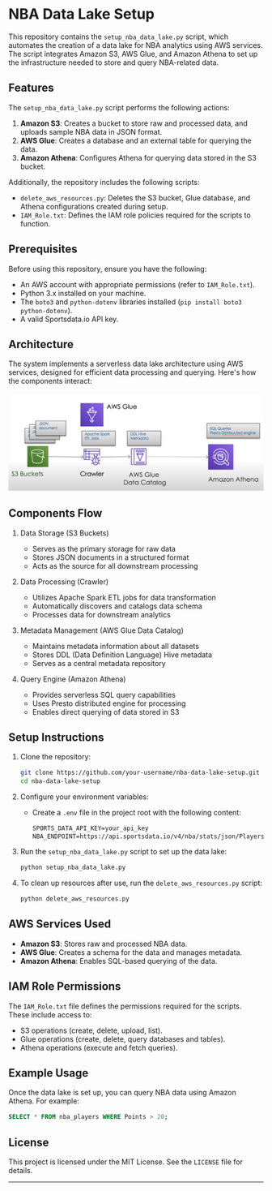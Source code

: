 
# NBA Data Lake Setup

This repository contains the `setup_nba_data_lake.py` script, which automates the creation of a data lake for NBA analytics using AWS services. The script integrates Amazon S3, AWS Glue, and Amazon Athena to set up the infrastructure needed to store and query NBA-related data.

## Features

The `setup_nba_data_lake.py` script performs the following actions:

1. **Amazon S3**: Creates a bucket to store raw and processed data, and uploads sample NBA data in JSON format.
2. **AWS Glue**: Creates a database and an external table for querying the data.
3. **Amazon Athena**: Configures Athena for querying data stored in the S3 bucket.

Additionally, the repository includes the following scripts:

- `delete_aws_resources.py`: Deletes the S3 bucket, Glue database, and Athena configurations created during setup.
- `IAM_Role.txt`: Defines the IAM role policies required for the scripts to function.

## Prerequisites

Before using this repository, ensure you have the following:

- An AWS account with appropriate permissions (refer to `IAM_Role.txt`).
- Python 3.x installed on your machine.
- The `boto3` and `python-dotenv` libraries installed (`pip install boto3 python-dotenv`).
- A valid Sportsdata.io API key.


## Architecture

The system implements a serverless data lake architecture using AWS services, designed for efficient data processing and querying. Here's how the components interact:

![Image Alt](https://github.com/RalphHenryDominisac-AWS/NBA-Data-Lake/blob/686e2ba03aa577423b9958efb03e3f48c2a361bf/architecture%20NBA%20data%20lake.jpg)

## Components Flow

1. Data Storage (S3 Buckets)

   - Serves as the primary storage for raw data
   - Stores JSON documents in a structured format
   - Acts as the source for all downstream processing
 

2. Data Processing (Crawler)

   - Utilizes Apache Spark ETL jobs for data transformation
   - Automatically discovers and catalogs data schema
   - Processes data for downstream analytics


3. Metadata Management (AWS Glue Data Catalog)

   - Maintains metadata information about all datasets
   - Stores DDL (Data Definition Language) Hive metadata
   - Serves as a central metadata repository


4. Query Engine (Amazon Athena)

   - Provides serverless SQL query capabilities
   - Uses Presto distributed engine for processing
   - Enables direct querying of data stored in S3

## Setup Instructions

1. Clone the repository:
   ```bash
   git clone https://github.com/your-username/nba-data-lake-setup.git
   cd nba-data-lake-setup
   ```

2. Configure your environment variables:
   - Create a `.env` file in the project root with the following content:
     ```
     SPORTS_DATA_API_KEY=your_api_key
     NBA_ENDPOINT=https://api.sportsdata.io/v4/nba/stats/json/Players
     ```

3. Run the `setup_nba_data_lake.py` script to set up the data lake:
   ```bash
   python setup_nba_data_lake.py
   ```

4. To clean up resources after use, run the `delete_aws_resources.py` script:
   ```bash
   python delete_aws_resources.py
   ```

## AWS Services Used

- **Amazon S3**: Stores raw and processed NBA data.
- **AWS Glue**: Creates a schema for the data and manages metadata.
- **Amazon Athena**: Enables SQL-based querying of the data.

## IAM Role Permissions

The `IAM_Role.txt` file defines the permissions required for the scripts. These include access to:

- S3 operations (create, delete, upload, list).
- Glue operations (create, delete, query databases and tables).
- Athena operations (execute and fetch queries).

## Example Usage

Once the data lake is set up, you can query NBA data using Amazon Athena. For example:
```sql
SELECT * FROM nba_players WHERE Points > 20;
```

## License

This project is licensed under the MIT License. See the `LICENSE` file for details.

---

